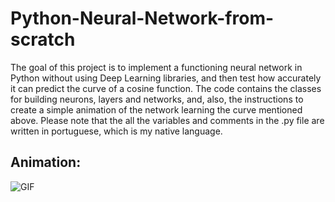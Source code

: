 # Python-Neural-Network-from-scratch

The goal of this project is to implement a functioning neural network in Python without using Deep Learning libraries, and then test how accurately it can predict the curve of a cosine function. The code contains the classes for building neurons, layers and networks, and, also, the instructions to create a simple animation of the network learning the curve mentioned above. Please note that the all the variables and comments in the .py file are written in portuguese, which is my native language.  

## Animation:

![GIF](https://github.com/Brunoatf/Python-Neural-Network-from-scratch/blob/main/redeneuralanimada.gif)
